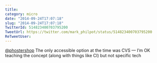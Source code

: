 ```yaml
---
title: 
category: micro
date: "2014-09-24T17:07:18"
slug: "2014-09-24T17:07:18"
TwitterId: 514823400703795200
TweetUrl: https://twitter.com/mark_philpot/status/514823400703795200
ReTweetUser: 
---
```


[@phostershop](https://twitter.com/phostershop) The only accessible option at the time was CVS — I’m OK teaching the concept (along with things like CI) but not specific tech
